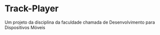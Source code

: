 # Track-Player
Um projeto da disciplina da faculdade chamada de Desenvolvimento para Dispositivos Móveis
